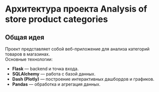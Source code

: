 # Архитектура проекта Analysis of store product categories

## Общая идея
Проект представляет собой веб-приложение для анализа категорий товаров в магазинах.  
Основные технологии:
- **Flask** — backend и точка входа.
- **SQLAlchemy** — работа с базой данных.
- **Dash (Plotly)** — построение интерактивных дашбордов и графиков.
- **Pandas** — обработка и агрегация данных.

